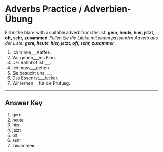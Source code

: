 # Adverbs Practice / Adverbien-Übung

Fill in the blank with a suitable adverb from the list: **gern, heute, hier, jetzt, oft, sehr, zusammen**.
*Füllen Sie die Lücke mit einem passenden Adverb aus der Liste: **gern, heute, hier, jetzt, oft, sehr, zusammen***.

1. Ich trinke___Kaffee.
2. Wir gehen___ins Kino.
3. Der Bahnhof ist ___.
4. Ich muss___gehen.
5. Sie besucht uns ___.
6. Das Essen ist___lecker.
7. Wir lernen___für die Prüfung.

---

## Answer Key

1. gern
2. heute
3. hier
4. jetzt
5. oft
6. sehr
7. zusammen

